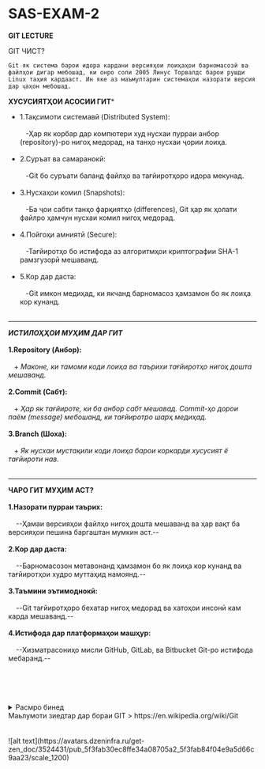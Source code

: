 # SAS-EXAM-2
**GIT LECTURE**


GIT ЧИСТ?
```
Git як система барои идора кардани версияҳои лоиҳаҳои барномасозӣ ва файлҳои дигар мебошад, ки онро соли 2005 Линус Торвалдс барои рушди Linux таҳия кардааст. Ин яке аз маъмултарин системаҳои назорати версия дар ҷаҳон мебошад.
```
**ХУСУСИЯТҲОИ АСОСИИ ГИТ***<br>
 - 1.Тақсимоти системавӣ (Distributed System):<br><br>
   &nbsp;&nbsp;&nbsp;-Ҳар як корбар дар компютери худ нусхаи пурраи анбор (repository)-ро нигоҳ медорад, на танҳо нусхаи ҷории лоиҳа.<br><br>
- 2.Суръат ва самаранокӣ:<br><br>
   &nbsp;&nbsp;&nbsp;-Git бо суръати баланд файлҳо ва тағйиротҳоро идора мекунад.<br><br>
- 3.Нусхаҳои комил (Snapshots):<br><br>
   &nbsp;&nbsp;&nbsp;-Ба ҷои сабти танҳо фарқиятҳо (differences), Git ҳар як ҳолати файлро ҳамчун нусхаи комил нигоҳ медорад.<br><br>
- 4.Пойгоҳи амниятӣ (Secure):<br><br>
   &nbsp;&nbsp;&nbsp;-Тағйиротҳо бо истифода аз алгоритмҳои криптографии SHA-1 рамзгузорӣ мешаванд.<br><br>
- 5.Кор дар даста:<br><br>
   &nbsp;&nbsp;&nbsp;-Git имкон медиҳад, ки якчанд барномасоз ҳамзамон бо як лоиҳа кор кунанд.<br><br>
____

***ИСТИЛОҲҲОИ МУҲИМ ДАР ГИТ***<br><br>
 **1.Repository (Анбор):**<br><br>
    &nbsp;&nbsp;&nbsp;+ *Маконе, ки тамоми коди лоиҳа ва таърихи тағйиротҳо нигоҳ дошта мешаванд.* <br><br>
 **2.Commit (Сабт):**<br><br>
    &nbsp;&nbsp;&nbsp;+ *Ҳар як тағйироте, ки ба анбор сабт мешавад. Commit-ҳо дорои паём (message) мебошанд, ки тағйиротро шарҳ медиҳад.* <br><br>
 **3.Branch (Шоха):**<br><br>
    &nbsp;&nbsp;&nbsp;+ *Як нусхаи мустақили коди лоиҳа барои коркарди хусусият ё тағйироти нав.* <br><br>
___

**ЧАРО ГИТ МУҲИМ АСТ?**<br><br>
**1.Назорати пурраи таърих:**<br><br>
  &nbsp;&nbsp;&nbsp; --Ҳамаи версияҳои файлҳо нигоҳ дошта мешаванд ва ҳар вақт ба версияҳои пешина баргаштан мумкин аст.--<br><br>
**2.Кор дар даста:**<br><br>
  &nbsp;&nbsp;&nbsp; --Барномасозон метавонанд ҳамзамон бо як лоиҳа кор кунанд ва тағйиротҳои худро муттаҳид намоянд.--<br><br>
**3.Таъмини эътимоднокӣ:**<br><br>
  &nbsp;&nbsp;&nbsp; --Git тағйиротҳоро бехатар нигоҳ медорад ва хатоҳои инсонӣ кам карда мешаванд.--<br><br>
**4.Истифода дар платформаҳои машҳур:**<br><br>
  &nbsp;&nbsp;&nbsp; --Хизматрасониҳо мисли GitHub, GitLab, ва Bitbucket Git-ро истифода мебаранд.--<br><br>
<br><br><br>
<details>
  <summary>Расмро бинед</summary>
  ![Намунаи расм](example.jpg)
</details>
Маьлумоти зиедтар дар бораи GIT > https://en.wikipedia.org/wiki/Git<br><br><br>
![alt text](https://avatars.dzeninfra.ru/get-zen_doc/3524431/pub_5f3fab30ec8ffe34a08705a2_5f3fab84f04e9a5d66c9aa23/scale_1200)
